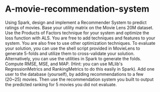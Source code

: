 # A-movie-recommendation-system

Using Spark, design and implement a Recommender System to predict ratings of movies. Base your utility matrix on the Movie Lens 20M dataset. Use the Products of Factors technique for your system and optimize the loss function with ALS. You are free to add techniques and features to your system. You are also free to use other optimization techniques. To evaluate your solution, you can use the shell script provided in MovieLens to generate 5-folds and utilize them to cross-validate your solution. Alternatively, you can use the utilities in Spark to generate the folds. Compute RMSE, MSE, and MAP. (Hint: you can use MLlib's RegressionMetrics and RankingMetrics to do this easily in Spark).
Add one user to the database (yourself), by adding recommendations to a few (20~25) movies. Then use the recommendation system you built to output the predicted ranking for 5 movies you did not evaluate.

